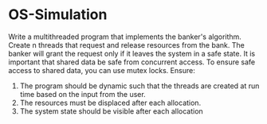 # OS-Simulation
Write a multithreaded program that implements the banker's algorithm. Create n threads that request and release resources from the bank. The banker will grant the request only if it leaves the system in a safe state. It is important that shared data be safe from concurrent access.
To ensure safe access to shared data, you can use mutex locks.
Ensure:
1. The program should be dynamic such that the threads are created at run time based on the input from the user. 
2. The resources must be displaced after each allocation. 
3. The system state should be visible after each allocation

